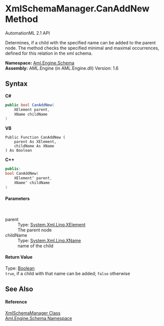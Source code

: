 # XmlSchemaManager.CanAddNew Method 
AutomationML 2.1 API 

Determines, if a child with the specified name can be added to the parent node. The method checks the specified minimal and maximal occurrences, defined for this relation in the xml schema.

**Namespace:**&nbsp;<a href="N_Aml_Engine_Schema">Aml.Engine.Schema</a><br />**Assembly:**&nbsp;AML.Engine (in AML.Engine.dll) Version: 1.6

## Syntax

**C#**<br />
``` C#
public bool CanAddNew(
	XElement parent,
	XName childName
)
```

**VB**<br />
``` VB
Public Function CanAddNew ( 
	parent As XElement,
	childName As XName
) As Boolean
```

**C++**<br />
``` C++
public:
bool CanAddNew(
	XElement^ parent, 
	XName^ childName
)
```


#### Parameters
&nbsp;<dl><dt>parent</dt><dd>Type: <a href="https://docs.microsoft.com/dotnet/api/system.xml.linq.xelement" target="_parent" rel="noopener noreferrer">System.Xml.Linq.XElement</a><br />The parent node</dd><dt>childName</dt><dd>Type: <a href="https://docs.microsoft.com/dotnet/api/system.xml.linq.xname" target="_parent" rel="noopener noreferrer">System.Xml.Linq.XName</a><br />name of the child</dd></dl>

#### Return Value
Type: <a href="https://docs.microsoft.com/dotnet/api/system.boolean" target="_parent" rel="noopener noreferrer">Boolean</a><br />`true`, if a child with that name can be added; `false` otherwise

## See Also


#### Reference
<a href="T_Aml_Engine_Schema_XmlSchemaManager">XmlSchemaManager Class</a><br /><a href="N_Aml_Engine_Schema">Aml.Engine.Schema Namespace</a><br />